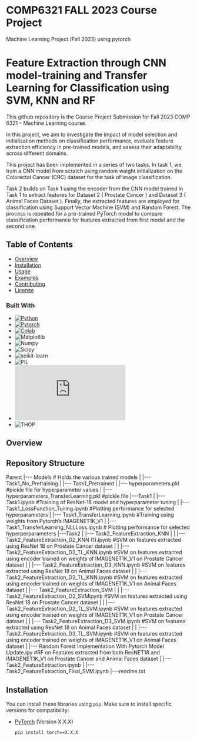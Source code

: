 # COMP6321 FALL 2023 Course Project
Machine Learning Project (Fall 2023) using pytorch
# Feature Extraction through CNN model-training and Transfer Learning for Classification using SVM, KNN and RF

This github repository is the Course Project Submission for Fall 2023 COMP 6321 – Machine Learning course. 

In this project, we aim to investigate the impact of model selection and initialization methods on classification performance, evaluate feature extraction efficiency in pre-trained models, and assess their adaptability across different domains.

This project has been implemented in a series of two tasks. In task 1, we train a CNN model from scratch using random weight initialization on the Colorectal Cancer (CRC) dataset for the task of image classification. 

Task 2 builds on Task 1 using the encoder from the CNN model trained in Task 1 to extract features for Dataset 2 ( Prostate Cancer ) and Dataset 3 ( Animal Faces Dataset ). Finally, the extracted features are employed for classification using Support Vector Machine (SVM) and Random Forest. The process is repeated for a pre-trained PyTorch model to compare classification performance for features extracted from first model and the second one. 

## Table of Contents

- [Overview](#overview)
- [Installation](#installation)
- [Usage](#usage)
- [Examples](#examples)
- [Contributing](#contributing)
- [License](#license)


### Built With
* [![Python][Python]][Python-url]
* [![Pytorch][Pytorch]][Pytorch-url]
* [![Colab][Colab]][Colab-url]
* ![Matplotlib][Matplotlib]
* ![Numpy][Numpy]
* ![Scipy][Scipy]
* ![scikit-learn][scikit-learn]
* ![PIL][PIL]
* ![Pickle][Pickle]
* ![THOP][THOP]

## Overview
## Repository Structure
Parent
|--- Models		# Holds the various trained models 
|        |--- Task1_No_Pretraining
|        |--- Task1_Pretrained
|        |--- hyperparameters.pkl                                  #pickle file for hyperparameter values
|        |--- hyperparameters_TransferLearning.pkl                 #pickle file 
|---Task1
|        |--- Task1.ipynb               	 			 #Training of ResNet-18 model and hyperparameter tuning
|        |--- Task1_LossFunction_Tuning.ipynb	                 #Plotting performance for selected hyperparameters
|        |--- Task1_TransferLearning.ipynb	#Training using weights from Pytorch’s IMAGENET1K_V1
|        |--- Task1_TransferLearning_NLLLoss.ipynb       # Plotting performance for selected                                                                                                                                                                           hyperperparameters
|---Task2
|        |--- Task2_FeatureExtraction_KNN
|        |	|--- Task2_FeatureExtraction_D2_KNN (1).ipynb    #SVM on features extracted using  ResNet 18 on Prostate Cancer dataset 
|        |	|--- Task2_FeatureExtraction_D2_TL_KNN.ipynb     #SVM on features extracted using encoder trained on weights of IMAGENET1K_V1 on Prostate Cancer dataset
|        |	|--- Task2_FeatureExtraction_D3_KNN.ipynb	 #SVM on features extracted using  ResNet 18 on Animal Faces dataset
|        |	|--- Task2_FeatureExtraction_D3_TL_KNN.ipynb	 #SVM on features extracted using encoder trained on weights of IMAGENET1K_V1 on Animal Faces dataset
|        |--- Task2_FeatureExtraction_SVM
|        |	|--- Task2_FeatureExtraction_D2_SVMipynb	#SVM on features extracted using  ResNet 18 on Prostate Cancer dataset
|        |	|--- Task2_FeatureExtraction_D2_TL_SVM.ipynb	#SVM on features extracted using encoder trained on weights of IMAGENET1K_V1 on Prostate Cancer dataset
|        |	|--- Task2_FeatureExtraction_D3_SVM.ipynb	#SVM on features extracted using  ResNet 18 on Animal Faces dataset
|        |	|--- Task2_FeatureExtraction_D3_TL_SVM.ipynb	#SVM on features extracted using encoder trained on weights of IMAGENET1K_V1 on Animal Faces dataset
|        |--- Random Forest Implementation With Pytorch Model Update.ipy  #RF on Features extracted from both ResNET18 and IMAGENET1K_V1 on Prostate Cancer and Animal Faces dataset
|        |--- Task2_FeatureExtraction.ipynb
|        |--- Task2_FeatureExtraction_Final_SVM.ipynb
|---readme.txt

## Installation

You can install these libraries using `pip`. Make sure to install specific versions for compatibility:

- [PyTorch](https://pytorch.org/) (Version X.X.X)
  ```bash
  pip install torch==X.X.X


<!-- MARKDOWN LINKS & IMAGES -->
<!-- https://www.markdownguide.org/basic-syntax/#reference-style-links -->
[Python]: https://img.shields.io/badge/Python-3.9-3776AB.svg?style=flat&logo=python&logoColor=white
[Python-url]: https://www.python.org/
[Pytorch]: https://img.shields.io/badge/PyTorch-%23EE4C2C.svg?style=for-the-badge&logo=PyTorch&logoColor=white
[Pytorch-url]: https://pytorch.org/
[Colab]:https://colab.research.google.com/assets/colab-badge.svg
[Colab-url]: https://colab.research.google.com/notebooks/intro.ipynb
[Matplotlib]: https://matplotlib.org/
[Numpy]: https://numpy.org/
[Scipy]: https://img.shields.io/badge/Scipy-%23ffffff.svg?style=for-the-badge&logo=Matplotlib&logoColor=black
[scikit-learn]: https://img.shields.io/badge/scikit-learn-%23ffffff.svg?style=for-the-badge&logo=Matplotlib&logoColor=black
[PIL]: https://img.shields.io/badge/PIL-%23ffffff.svg?style=for-the-badge&logo=Matplotlib&logoColor=black
[Pickle]: https://docs.python.org/3/library/pickle.html
[THOP]: https://img.shields.io/badge/THOP-%23ffffff.svg?style=for-the-badge&logo=Matplotlib&logoColor=black
